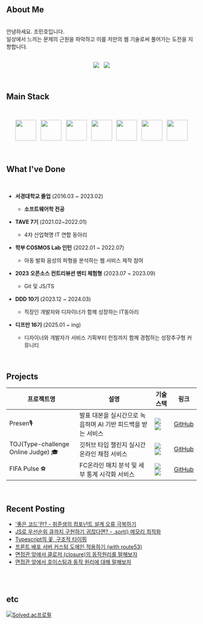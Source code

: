 <br />

## About Me


<br />
안녕하세요. 조민호입니다.
<br /> 일상에서 느끼는 문제의 근원을 파악하고 이를 저만의 웹 기술로써 풀어가는 도전을 지향합니다.

<br />
<br />

<p align="center">
  <a href="mailto:sunrise9612@gmail.com"><img src="https://img.shields.io/badge/Gmail-EA4335?style=for-the-badge&logo=Gmail&logoColor=white" /></a>  &nbsp; 
 <a href="https://velog.io/@minh0518/series/deepdive" target="_blank"><img src="https://img.shields.io/badge/Velog-20C997?style=for-the-badge&logo=Velog&logoColor=white" /></a>
</p>

<br />

## Main Stack
<br />


<p align="center">
  <img src="https://raw.githubusercontent.com/marwin1991/profile-technology-icons/refs/heads/main/icons/javascript.png" width="55"/> &nbsp;
    <img src="https://raw.githubusercontent.com/marwin1991/profile-technology-icons/refs/heads/main/icons/typescript.png" width="55"/> &nbsp;
    <img src="https://raw.githubusercontent.com/marwin1991/profile-technology-icons/refs/heads/main/icons/react.png" width="55"/> &nbsp;
    <img src="https://raw.githubusercontent.com/marwin1991/profile-technology-icons/refs/heads/main/icons/next_js.png" width="55"/> &nbsp;
    <img src="https://raw.githubusercontent.com/marwin1991/profile-technology-icons/refs/heads/main/icons/react_query.png" width="55"/> &nbsp;
    <img src="https://raw.githubusercontent.com/marwin1991/profile-technology-icons/refs/heads/main/icons/sass.png" width="55"/> &nbsp;
    <img src="https://raw.githubusercontent.com/marwin1991/profile-technology-icons/refs/heads/main/icons/git.png" width="55"/>
</p>

<br />

## What I've Done

<br />

- **서경대학교 졸업** (2016.03 ~ 2023.02) <br />
  -  **소프트웨어학 전공**

- **TAVE 7기** (2021.02~2022.01) <br />
  -  4차 산업혁명 IT 연합 동아리

- **학부 COSMOS Lab 인턴** (2022.01 ~ 2022.07) <br />
  - 아동 발화 음성의 파형을 분석하는 웹 서비스 제작 참여
     
- **2023 오픈소스 컨트리뷰션 멘티 체험형** (2023.07 ~ 2023.09) <br />
  - Git 및 JS/TS

- **DDD 10기** (2023.12 ~ 2024.03) <br />
  - 직장인 개발자와 디자이너가 함께 성장하는 IT동아리

- **디프만 16기** (2025.01 ~ ing) <br />
  - 디자이너와 개발자가 서비스 기획부터 런칭까지 함께 경험하는 성장추구형 커뮤니티  
  


<br />

## Projects

| 프로젝트명     | 설명                                         | 기술 스택 | 링크 |
|----------------|----------------------------------------------|-----------|-------|
| Presen🎙️ | 발표 대본을 실시간으로 녹음하며 AI 기반 피드백을 받는 서비스 | <img src="https://img.shields.io/badge/TypeScript-3178C6?style=flat&logo=TypeScript&logoColor=white"/> <img src="https://img.shields.io/badge/Next.js-000000?style=flat&logo=Next.js&logoColor=white"/> | <a href="https://github.com/DDD-Community/DDD-10-KKEUNKKEUN-WEB">GitHub</a> |
| TOJ(Type-challenge Online Judge) 🎓       | 깃허브 타입 챌린지 실시간 온라인 채점 서비스 |  <img src="https://img.shields.io/badge/TypeScript-3178C6?style=flat&logo=TypeScript&logoColor=white"/> <img src="https://img.shields.io/badge/React-61DAFB?style=flat&logo=React&logoColor=white"/>  |  <a href="https://github.com/minh0518/minh0518/edit/main/README.md">GitHub</a>  |
| FIFA Pulse ⚽       | FC온라인 매치 분석 및 세부 통계 시각화 서비스                   |   <img src="https://img.shields.io/badge/TypeScript-3178C6?style=flat&logo=TypeScript&logoColor=white"/> <img src="https://img.shields.io/badge/React-61DAFB?style=flat&logo=React&logoColor=white"/>        | <a href="https://github.com/minh0518/FIFAPulse">GitHub</a>  |


<br />

## Recent Posting

- ['좋은 코드'란? - 취준생의 컴포넌트 설계 오류 극복하기](https://velog.io/@minh0518/%EC%A2%8B%EC%9D%80-%EC%BD%94%EB%93%9C%EB%9E%80-%EC%B7%A8%EC%A4%80%EC%83%9D%EC%9D%98-%EC%BB%B4%ED%8F%AC%EB%84%8C%ED%8A%B8-%EC%84%A4%EA%B3%84-%EC%98%A4%EB%A5%98-%EA%B7%B9%EB%B3%B5%ED%95%98%EA%B8%B0)
- [JS로 우선순위 큐까지 구현하기 귀찮다면? - .sort() 메모리 최적화](https://velog.io/@minh0518/JS%EB%A1%9C-%EC%9A%B0%EC%84%A0%EC%88%9C%EC%9C%84-%ED%81%90%EA%B9%8C%EC%A7%80-%EA%B5%AC%ED%98%84%ED%95%98%EA%B8%B0-%EA%B7%80%EC%B0%AE%EB%8B%A4)
- [Typescript의 꽃, 구조적 타이핑](https://velog.io/@minh0518/Typescript%EC%9D%98-%EA%BD%83-%EA%B5%AC%EC%A1%B0%EC%A0%81-%ED%83%80%EC%9D%B4%ED%95%91)
- [프론트 배포 서버 커스텀 도메인 적용하기 (with route53)](https://velog.io/@minh0518/DDD-Presen-%ED%94%84%EB%A1%A0%ED%8A%B8-%EC%84%9C%EB%B2%84-%EB%B0%B0%ED%8F%AC-with-route53)
- [면접관 앞에서 클로저 (closure)의 동작원리를 말해보자](https://velog.io/@minh0518/%EB%A9%B4%EC%A0%91%EA%B4%80-%EC%95%9E%EC%97%90%EC%84%9C-%ED%81%B4%EB%A1%9C%EC%A0%80-closure%EC%9D%98-%EB%8F%99%EC%9E%91%EC%9B%90%EB%A6%AC%EB%A5%BC-%EB%A7%90%ED%95%B4%EB%B3%B4%EC%9E%90)
- [면접관 앞에서 호이스팅과 동작 원리에 대해 말해보자](https://velog.io/@minh0518/%EB%A9%B4%EC%A0%91%EA%B4%80-%EC%95%9E%EC%97%90%EC%84%9C-%ED%98%B8%EC%9D%B4%EC%8A%A4%ED%8C%85%EA%B3%BC-%EB%8F%99%EC%9E%91-%EC%9B%90%EB%A6%AC%EC%97%90-%EB%8C%80%ED%95%B4-%EB%A7%90%ED%95%B4%EB%B3%B4%EC%9E%90)

<br />
<br />

## etc

[![Solved.ac프로필](http://mazassumnida.wtf/api/v2/generate_badge?boj=minh0518)](https://solved.ac/minh0518)

<br />
<br />
